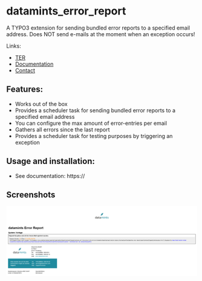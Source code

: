 datamints_error_report
============

A TYPO3 extension for sending bundled error reports to a specified email address. Does NOT send e-mails at the moment when an exception occurs!

Links:

- [TER](https://)
- [Documentation](https://)
- [Contact](mailto:m.weisgerber@datamints.com)

Features:
---------

- Works out of the box
- Provides a scheduler task for sending bundled error reports to a specified email address
- You can configure the max amount of error-entries per email
- Gathers all errors since the last report
- Provides a scheduler task for testing purposes by triggering an exception

Usage and installation:
---------

- See documentation: https://

Screenshots
---------
![](Documentation/Images/sample.png "Sample 1")
